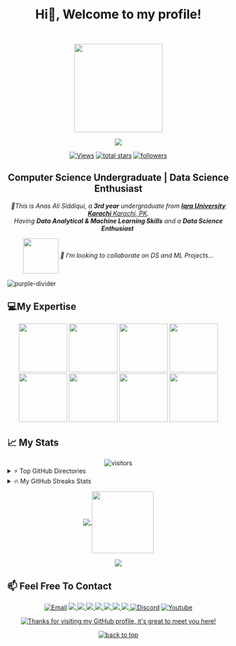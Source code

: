 <!-- Greetings -->
<h1 align="center">
	<b>Hi👋, Welcome to my profile!</b>
</h1>
<br/>

<!-- Picture -->
<p align="center">
  <img src="https://github.com/thompsonemerson/thompsonemerson/raw/master/cover-thompson.png" height="200"/>
</p>


<!-- Typing SVG by DenverCoder1 - https://github.com/DenverCoder1/readme-typing-svg -->
<p align="center">
	<a href="https://github.com/DenverCoder1/readme-typing-svg"><img src="https://readme-typing-svg.herokuapp.com?color=%23BD561D&duration=6000&lines=I+am++into++Data+Science;I+am++into++Machine+Learning;I+am++into++Big+Data+;I+am++into++Computer+Vision;I+am++into++Artificial+Intelligence!!&center=true&width=380&height=45"></a>
</p>


<!-- Social badges section -->
 <p align="center">
	<a href="https://github.com/anasali1671/"><img alt="Views" title="GitHub profile views" src="https://komarev.com/ghpvc/?username=anasali1671&label=Profile%20Views&color=red&style=for-the-badge"/></a>
	<a href="https://github.com/anasali1671?tab=repositories&sort=stargazers"><img alt="total stars" title="Total stars on GitHub" src="https://custom-icon-badges.herokuapp.com/badge/dynamic/json?logo=star&color=55960c&labelColor=488207&label=Stars&style=for-the-badge&query=%24.stars&url=https://api.github-star-counter.workers.dev/user/anasali1671"/></a>
  <a href="https://github.com/anasali1671?tab=followers">
    <img alt="followers" title="Follow me on Github" src="https://custom-icon-badges.herokuapp.com/github/followers/anasali1671?color=236ad3&labelColor=1155ba&style=for-the-badge&logo=person-add&label=Follow&logoColor=white"/></a>
</p>


<!-- Biography -->
<h2 align="center">Computer Science Undergraduate | Data Science Enthusiast</h2>
<p align="center">
  <em>
     👀This is Anas Ali Siddiqui, a <b>3rd year</b> undergraduate from <a href="https://iqra.edu.pk/"> <b>Iqra University Karachi</b> Karachi, PK</a>. <br>
     Having <b>Data Analytical & Machine Learning Skills</b> and a <b>Data Science Enthusiast</b>&nbsp;<br>
  </em> 
</p>
<p align="center">
  <em>
    <img align='center' src="https://media.giphy.com/media/M9gbBd9nbDrOTu1Mqx/giphy.gif" width="80">
    🎯  I’m looking to collaborate on DS and ML Projects...
  </em> 
  <br>
</p>

<!-- Purple line divider -->
![purple-divider](https://user-images.githubusercontent.com/7065401/52071927-c1cd7100-2562-11e9-908a-dde91ba14e59.png)


<!-- Expertise Logos -->
<h2 align="left">💻My Expertise</h2>
<p align="center">
<code><img height="110" src="https://www.vectorlogo.zone/logos/python/python-horizontal.svg"></code>
<code><img height="110" src="https://www.vectorlogo.zone/logos/jupyter/jupyter-ar21.svg"></code>
<code><img height="110" src="https://www.vectorlogo.zone/logos/tensorflow/tensorflow-icon.svg"></code>
<!-- <code><img height="80" src="https://www.vectorlogo.zone/logos/opencv/opencv-ar21.svg"></code> -->
<!-- <code><img height="70" src="https://www.vectorlogo.zone/logos/google_cloud/google_cloud-ar21.svg"></code> -->
<code><img height="110" src="https://www.vectorlogo.zone/logos/numpy/numpy-ar21.svg"></code>
<code><img height="110" src="https://github.com/valohai/ml-logos/blob/master/pandas.svg"></code>
<code><img height="110" src="https://www.vectorlogo.zone/logos/visualstudio_code/visualstudio_code-ar21.svg"></code>
<code><img height="110" src="https://img.icons8.com/ios/50/000000/ms-excel.png"></code>
<code><img height="110" src="https://img.icons8.com/color/48/000000/microsoft-sql-server.png"></code>
<!-- <code><img height="110" src="https://www.vectorlogo.zone/logos/pytorch/pytorch-ar21.svg"></code> -->
</p>


<!-- My Stats -->
<h2 align="left">📈 My Stats</h2>

<!-- visitor badge -->
<div align="center">
  <img src="https://visitor-badge.laobi.icu/badge?page_id=anasali1671.anasali1671" alt="visitors">
</div> 



<!-- Hover option 1 -->
<details>
	<summary>⚡ Top GitHub Directories</summary>
	<br/>
	<p align="left">
  <a href="https://github.com/anasali1671/Machine-Learning"><img width="40%" height="30%" src="https://github-readme-stats.vercel.app/api/pin/?username=anasali1671&repo=Machine-Learning&show_icons=true&locale=en&layout=demo&theme=merko&hide_border=true" alt="github-readme-streak-stats"></a>
  <a href="https://github.com/anasali1671/Library_Management_System"><img width="40%" height="30%" src="https://github-readme-stats.vercel.app/api/pin/?username=anasali1671&repo=Library_Management_System&show_icons=true&locale=en&layout=demo&theme=merko&hide_border=true" alt="github-readme-streak-stats"></a>
	</p>
</details>

<!-- Hover option 2 -->
<details>
	<summary>🔥 My GitHub Streaks Stats </summary>
	<br/>
	<img width="100%" src="https://github-readme-streak-stats.herokuapp.com/?user=anasali1671&show_icons=true&locale=en&layout=demo&theme=merko&hide_border=true" />
  <br/>
</details>


<!-- Stats -->
<p align="center">
  <a href="https://github.com/anasali1671?tab=repositories">
    <img
      align="center"
      src="https://github-readme-stats.vercel.app/api/top-langs/?username=anasali1671&layout=compact&theme=merko&count_private=true"
    />
  </a>
  <a href="https://github.com/anasali1671?tab=repositories">
    <img
      align="center"
      height="140"
      src="https://github-readme-stats.vercel.app/api?username=anasali1671&count_private=true&show_icons=true&custom_title=Github%20Status&hide=issues&theme=merko&count_private=true"
    />
  </a>
</p>


<!-- End Wave image -->

<p align="center">
  <img src="https://capsule-render.vercel.app/api?type=waving&color=gradient&height=60&section=footer"/>
</p>


<!-- Social links -->
<h2 align="left">📫 Feel Free To Contact</h2>

<p align="center">
<a href="anasali1671@gmai.com"><img alt="Email" src="https://img.shields.io/badge/Gmail-D14836?style=for-the-badge&logo=gmail&logoColor=white"></a>
<a href="https://www.instagram.com/iamanas0316/">
    <img src="https://img.shields.io/badge/Instagram-E4405F?style=for-the-badge&logo=instagram&logoColor=white" />
</a>
<a href="https://www.linkedin.com/in/anasali1671/">
    <img src="https://img.shields.io/badge/linkedin-%230077B5.svg?&style=for-the-badge&logo=linkedin&logoColor=white" />
</a>
<a href="https://wa.me/+923162242863">
    <img src="https://img.shields.io/badge/Whatsapp-27e650c4?style=for-the-badge&logo=whatsapp&logoColor=white" />
</a>
<a href="https://stackoverflow.com/users/16781261/anas-ali">
    <img src="https://img.shields.io/badge/Stack_Overfolow-000000?style=for-the-badge&logo=stack-overflow&logoColor=white" />
</a>
<a href="https://www.facebook.com/anasali2001">
    <img src="https://img.shields.io/badge/Facebook-4267B2?style=for-the-badge&logo=facebook&logoColor=white" />
</a>
<a href="https://kaggle.com/anasali1671/">
    <img src="https://img.shields.io/badge/kaggle-FFFFFF?style=for-the-badge&logo=kaggle&logoColor=blue" />
</a>
</a>
<a href="https://twitter.com/anasali1671">
    <img src="https://img.shields.io/badge/Twitter-1DA1F2?style=for-the-badge&logo=twitter&logoColor=white" />
</a>
<a href="https://discord.com/channels/@anasali1671"><img alt="Discord" src="https://img.shields.io/badge/Discord-7289DA?style=for-the-badge&logo=discord&logoColor=white"></a>
<a href="https://www.youtube.com/channel/UCSTJ0J2A067P51LABmK5dvw"><img alt="Youtube" src="https://img.shields.io/badge/YouTube-FF0000?style=for-the-badge&logo=youtube&logoColor=white"></a>
</p>


<!-- Greetings Message -->
<div align="center">
	<a href="https://git.io/typing-svg">
		<img alt="Thanks for visiting my GitHub profile, it's great to meet you here!" src="https://readme-typing-svg.herokuapp.com?font=Roboto+Slab&color=%237E3ACE&size=28&center=true&vCenter=true&width=900&lines=Thanks+For+Visiting+My+GitHub+Profile,+It's+Great+To+Meet+You+Here" ></a>
</div>


<!-- centre button links to top -->
<p align="center"><a href="#top"><img src="https://img.shields.io/static/v1?label&message=back+to+top&color=076e0f&style=flat&logo" alt="back to top" /></a></p>
